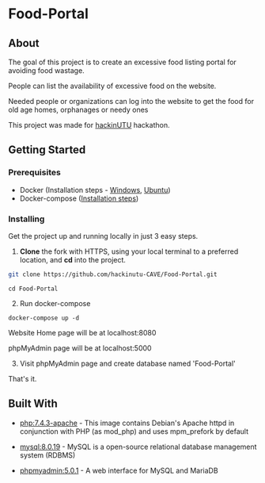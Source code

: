 # Food-Portal

## About
The goal of this project is to create an excessive food listing portal for avoiding food wastage.

People can list the availability of excessive food on the website.

Needed people or organizations can log into the website to get the food for old age homes, orphanages or needy ones

This project was made for [hackinUTU](https://www.hackinutu.com/) hackathon.

## Getting Started

### Prerequisites
* Docker (Installation steps - [Windows](https://docs.docker.com/docker-for-windows/install/), [Ubuntu](https://docs.docker.com/engine/install/ubuntu/))
* Docker-compose ([Installation steps](https://docs.docker.com/compose/install/))

### Installing

Get the project up and running locally in just 3 easy steps.

1. **Clone** the fork with HTTPS, using your local terminal to a preferred location, and **cd** into the project.

```bash
git clone https://github.com/hackinutu-CAVE/Food-Portal.git
```
```
cd Food-Portal
```

2. Run docker-compose
```
docker-compose up -d
```

Website Home page will be at localhost:8080

phpMyAdmin page will be at localhost:5000


3. Visit phpMyAdmin page and create database named 'Food-Portal'

That's it.

## Built With

* [php:7.4.3-apache](https://hub.docker.com/layers/php/library/php/7.4.3-apache/images/sha256-604c8dd36d734deb93193d79daa09ae0bd3ca05ea51deb909ffb218e34fa5cd5?context=explore) - This image contains Debian's Apache httpd in conjunction with PHP (as mod_php) and uses mpm_prefork by default

* [mysql:8.0.19](https://hub.docker.com/layers/mysql/library/mysql/8.0.19/images/sha256-09de7b17af0c17d397e6b69ff841756b80074aed00c1e91d7bc0f3caa5512113?context=explore) - MySQL is a open-source relational database management system (RDBMS)

* [phpmyadmin:5.0.1](https://hub.docker.com/_/phpmyadmin?tab=description) - A web interface for MySQL and MariaDB
